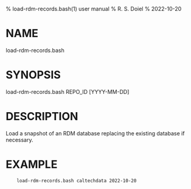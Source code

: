 % load-rdm-records.bash(1) user manual
% R. S. Doiel
% 2022-10-20

# NAME

load-rdm-records.bash

# SYNOPSIS

load-rdm-records.bash REPO_ID [YYYY-MM-DD]

# DESCRIPTION

Load a snapshot of an RDM database replacing the existing database
if necessary.

# EXAMPLE

~~~
    load-rdm-records.bash caltechdata 2022-10-20
~~~

